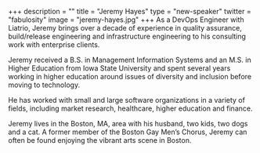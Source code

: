 +++
description = ""
title = "Jeremy Hayes"
type = "new-speaker"
twitter = "fabulosity"
image = "jeremy-hayes.jpg"
+++
As a DevOps Engineer with Liatrio, Jeremy brings over a decade of experience in quality assurance, build/release engineering and infrastructure engineering to his consulting work with enterprise clients.

Jeremy received a B.S. in Management Information Systems and an M.S. in Higher Education from Iowa State University and spent several years working in higher education around issues of diversity and inclusion before moving to technology.

He has worked with small and large software organizations in a variety of fields, including market research, healthcare, higher education and finance.

Jeremy lives in the Boston, MA, area with his husband, two kids, two dogs and a cat. A former member of the Boston Gay Men’s Chorus, Jeremy can often be found enjoying the vibrant arts scene in Boston.